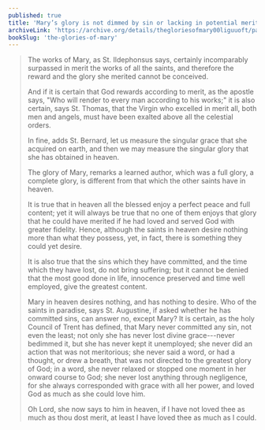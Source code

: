 ```yaml
---
published: true
title: 'Mary’s glory is not dimmed by sin or lacking in potential merit'
archiveLink: 'https://archive.org/details/thegloriesofmary00liguuoft/page/506?view=theater'
bookSlug: 'the-glories-of-mary'
---
```


> The works of Mary, as St. Ildephonsus says, certainly incomparably surpassed in merit the works of all the saints, and therefore the reward and the glory she merited cannot be conceived.
>
> And if it is certain that God rewards according to merit, as the apostle says, "Who will render to every man according to his works;" it is also certain, says St. Thomas, that the Virgin who excelled in merit all, both men and angels, must have been exalted above all the celestial orders.
>
> In fine, adds St. Bernard, let us measure the singular grace that she acquired on earth, and then we may measure the singular glory that she has obtained in heaven.
>
> The glory of Mary, remarks a learned author, which was a full glory, a complete glory, is different from that which the other saints have in heaven.
>
> It is true that in heaven all the blessed enjoy a perfect peace and full content; yet it will always be true that no one of them enjoys that glory that he could have merited if he had loved and served God with greater fidelity. Hence, although the saints in heaven desire nothing more than what they possess, yet, in fact, there is something they could yet desire.
>
> It is also true that the sins which they have committed, and the time which they have lost, do not bring suffering; but it cannot be denied that the most good done in life, innocence preserved and time well employed, give the greatest content.
>
> Mary in heaven desires nothing, and has nothing to desire. Who of the saints in paradise, says St. Augustine, if asked whether he has committed sins, can answer no, except Mary? It is certain, as the holy Council of Trent has defined, that Mary never committed any sin, not even the least; not only she has never lost divine grace---never bedimmed it, but she has never kept it unemployed; she never did an action that was not meritorious; she never said a word, or had a thought, or drew a breath, that was not directed to the greatest glory of God; in a word, she never relaxed or stopped one moment in her onward course to God; she never lost anything through negligence, for she always corresponded with grace with all her power, and loved God as much as she could love him.
>
> Oh Lord, she now says to him in heaven, if I have not loved thee as much as thou dost merit, at least I have loved thee as much as I could.
